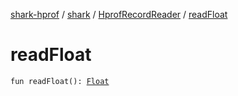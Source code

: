 [shark-hprof](../../index.md) / [shark](../index.md) / [HprofRecordReader](index.md) / [readFloat](./read-float.md)

# readFloat

`fun readFloat(): `[`Float`](https://kotlinlang.org/api/latest/jvm/stdlib/kotlin/-float/index.html)